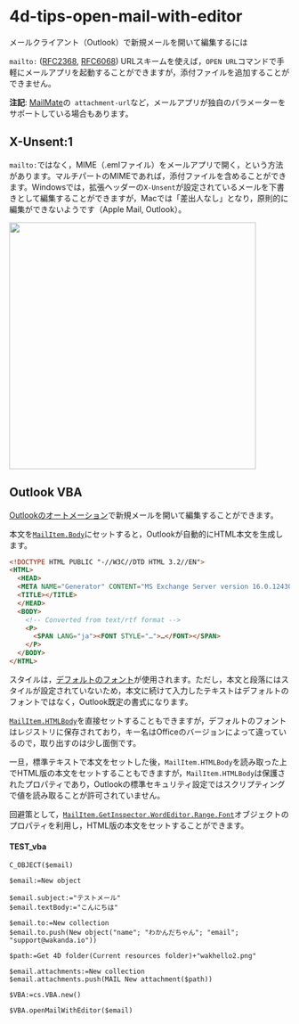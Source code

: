# 4d-tips-open-mail-with-editor
メールクライアント（Outlook）で新規メールを開いて編集するには

`mailto:` ([RFC2368](https://www.ietf.org/rfc/rfc2368.txt), [RFC6068](https://www.rfc-editor.org/rfc/rfc6068)) URLスキームを使えば，`OPEN URL`コマンドで手軽にメールアプリを起動することができますが，添付ファイルを追加することができません。

**注記**: [MailMate](https://manual.mailmate-app.com/extended_url_scheme)の` attachment-url`など，メールアプリが独自のパラメーターをサポートしている場合もあります。

## X-Unsent:1 

`mailto:`ではなく，MIME（.emlファイル）をメールアプリで開く，という方法があります。マルチパートのMIMEであれば，添付ファイルを含めることができます。Windowsでは，拡張ヘッダーの`X-Unsent`が設定されているメールを下書きとして編集することができますが，Macでは「差出人なし」となり，原則的に編集ができないようです（Apple Mail, Outlook）。

<img width="443" alt="" src="https://user-images.githubusercontent.com/1725068/199855384-160591db-496a-46b3-bfa9-b1a35c216c04.png">

## Outlook VBA

[Outlookのオートメーション](https://learn.microsoft.com/en-us/office/vba/api/overview/outlook)で新規メールを開いて編集することができます。

本文を[`MailItem.Body`](https://learn.microsoft.com/en-us/office/vba/api/outlook.mailitem.body)にセットすると，Outlookが自動的にHTML本文を生成します。

```html
<!DOCTYPE HTML PUBLIC "-//W3C//DTD HTML 3.2//EN"> 
<HTML> 
  <HEAD> 
  <META NAME="Generator" CONTENT="MS Exchange Server version 16.0.12430.20120"> 
  <TITLE></TITLE> 
  </HEAD> 
  <BODY> 
    <!-- Converted from text/rtf format --> 
    <P>
      <SPAN LANG="ja"><FONT STYLE="…">…</FONT></SPAN>
    </P> 
  </BODY> 
</HTML> 
```

スタイルは，[デフォルトのフォント](https://support.microsoft.com/en-us/office/change-or-set-the-default-font-in-outlook-20f72414-2c42-4b53-9654-d07a92b9294a)が使用されます。ただし，本文と段落にはスタイルが設定されていないため，本文に続けて入力したテキストはデフォルトのフォントではなく，Outlook既定の書式になります。

[`MailItem.HTMLBody`](https://learn.microsoft.com/en-us/office/vba/api/outlook.mailitem.htmlbody)を直接セットすることもできますが，デフォルトのフォントはレジストリに保存されており，キー名はOfficeのバージョンによって違っているので，取り出すのは少し面倒です。

一旦，標準テキストで本文をセットした後，`MailItem.HTMLBody`を読み取った上でHTML版の本文をセットすることもできますが，`MailItem.HTMLBody`は保護されたプロパティであり，Outlookの標準セキュリティ設定ではスクリプティングで値を読み取ることが許可されていません。

回避策として，[`MailItem.GetInspector.WordEditor.Range.Font`](https://learn.microsoft.com/en-us/office/vba/api/excel.range.font)オブジェクトのプロパティを利用し，HTML版の本文をセットすることができます。

#### TEST_vba

```4d
C_OBJECT($email)

$email:=New object

$email.subject:="テストメール"
$email.textBody:="こんにちは"

$email.to:=New collection
$email.to.push(New object("name"; "わかんだちゃん"; "email"; "support@wakanda.io"))

$path:=Get 4D folder(Current resources folder)+"wakhello2.png"

$email.attachments:=New collection
$email.attachments.push(MAIL New attachment($path))

$VBA:=cs.VBA.new()

$VBA.openMailWithEditor($email)
```
